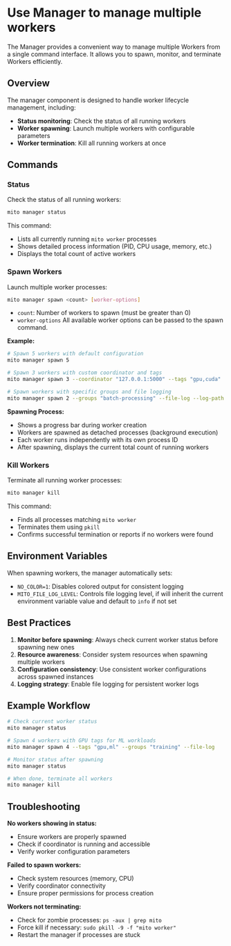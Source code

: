 # Use Manager to manage multiple workers

The Manager provides a convenient way to manage multiple Workers from a single command interface. It allows you to spawn, monitor, and terminate Workers efficiently.

## Overview

The manager component is designed to handle worker lifecycle management, including:

- **Status monitoring**: Check the status of all running workers
- **Worker spawning**: Launch multiple workers with configurable parameters
- **Worker termination**: Kill all running workers at once

## Commands

### Status

Check the status of all running workers:

```bash
mito manager status
```

This command:

- Lists all currently running `mito worker` processes
- Shows detailed process information (PID, CPU usage, memory, etc.)
- Displays the total count of active workers

### Spawn Workers

Launch multiple worker processes:

```bash
mito manager spawn <count> [worker-options]
```

- `count`: Number of workers to spawn (must be greater than 0)
- `worker-options` All available worker options can be passed to the spawn command.

**Example:**

```bash
# Spawn 5 workers with default configuration
mito manager spawn 5

# Spawn 3 workers with custom coordinator and tags
mito manager spawn 3 --coordinator "127.0.0.1:5000" --tags "gpu,cuda"

# Spawn workers with specific groups and file logging
mito manager spawn 2 --groups "batch-processing" --file-log --log-path "/var/log/mito"
```

**Spawning Process:**

- Shows a progress bar during worker creation
- Workers are spawned as detached processes (background execution)
- Each worker runs independently with its own process ID
- After spawning, displays the current total count of running workers

### Kill Workers

Terminate all running worker processes:

```bash
mito manager kill
```

This command:

- Finds all processes matching `mito worker`
- Terminates them using `pkill`
- Confirms successful termination or reports if no workers were found

## Environment Variables

When spawning workers, the manager automatically sets:

- `NO_COLOR=1`: Disables colored output for consistent logging
- `MITO_FILE_LOG_LEVEL`: Controls file logging level, if will inherit the current environment variable value and default to `info` if not set

## Best Practices

1. **Monitor before spawning**: Always check current worker status before spawning new ones
2. **Resource awareness**: Consider system resources when spawning multiple workers
3. **Configuration consistency**: Use consistent worker configurations across spawned instances
4. **Logging strategy**: Enable file logging for persistent worker logs

## Example Workflow

```bash
# Check current worker status
mito manager status

# Spawn 4 workers with GPU tags for ML workloads
mito manager spawn 4 --tags "gpu,ml" --groups "training" --file-log

# Monitor status after spawning
mito manager status

# When done, terminate all workers
mito manager kill
```

## Troubleshooting

**No workers showing in status:**

- Ensure workers are properly spawned
- Check if coordinator is running and accessible
- Verify worker configuration parameters

**Failed to spawn workers:**

- Check system resources (memory, CPU)
- Verify coordinator connectivity
- Ensure proper permissions for process creation

**Workers not terminating:**

- Check for zombie processes: `ps -aux | grep mito`
- Force kill if necessary: `sudo pkill -9 -f "mito worker"`
- Restart the manager if processes are stuck

